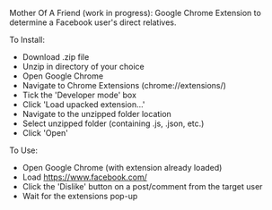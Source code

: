Mother Of A Friend (work in progress):
Google Chrome Extension to determine a Facebook user's direct relatives.

To Install:
- Download .zip file
- Unzip in directory of your choice
- Open Google Chrome
- Navigate to Chrome Extensions (chrome://extensions/)
- Tick the 'Developer mode' box
- Click 'Load upacked extension...'
- Navigate to the unzipped folder location
- Select unzipped folder (containing .js, .json, etc.)
- Click 'Open'

To Use:
- Open Google Chrome (with extension already loaded)
- Load https://www.facebook.com/
- Click the 'Dislike' button on a post/comment from the target user
- Wait for the extensions pop-up
